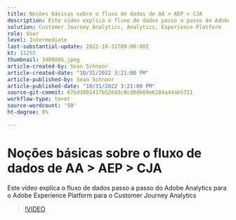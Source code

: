 ```yaml
---
title: Noções básicas sobre o fluxo de dados de AA > AEP > CJA
description: Este vídeo explica o fluxo de dados passo a passo do Adobe Analytics para o Adobe Experience Platform para o Customer Journey Analytics
solution: Customer Journey Analytics, Analytics, Experience Platform
role: User
level: Intermediate
last-substantial-update: 2022-10-31T00:00:00Z
kt: 11255
thumbnail: 3409885.jpeg
article-created-by: Sean Schnoor
article-created-date: "10/31/2022 3:21:00 PM"
article-published-by: Sean Schnoor
article-published-date: "10/31/2022 3:21:00 PM"
source-git-commit: 67bd3801417b52683c0cd0d669e6104a44ab5721
workflow-type: tm+mt
source-wordcount: '50'
ht-degree: 0%

---
```



# Noções básicas sobre o fluxo de dados de AA > AEP > CJA

Este vídeo explica o fluxo de dados passo a passo do Adobe Analytics para o Adobe Experience Platform para o Customer Journey Analytics

>[!VIDEO](https://video.tv.adobe.com/v/3409885/?quality=12&learn=on)
